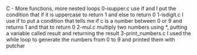 C - More functions, more nested loops
  	0-isupper.c
		use if and I put the condition that if it is uppercase to return 1 and else to return 0
	1-isdigit.c
		I use if to put a condition that tells me if c is a number between 0 or 9 and returns 1 and that to return 0
	2-mul.c
		multiply two numbers using *, putting a variable called result and returning the result
	3-print_numbers.c
		I used the while loop to generate the numbers from 0 to 9 and printed them with putchar
